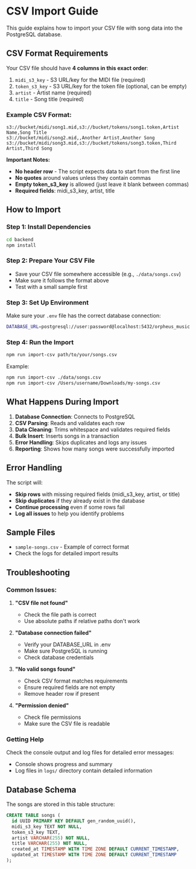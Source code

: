 # CSV Import Guide

This guide explains how to import your CSV file with song data into the PostgreSQL database.

## CSV Format Requirements

Your CSV file should have **4 columns in this exact order**:

1. `midi_s3_key` - S3 URL/key for the MIDI file (required)
2. `token_s3_key` - S3 URL/key for the token file (optional, can be empty)
3. `artist` - Artist name (required)
4. `title` - Song title (required)

### Example CSV Format:
```csv
s3://bucket/midi/song1.mid,s3://bucket/tokens/song1.token,Artist Name,Song Title
s3://bucket/midi/song2.mid,,Another Artist,Another Song
s3://bucket/midi/song3.mid,s3://bucket/tokens/song3.token,Third Artist,Third Song
```

**Important Notes:**
- **No header row** - The script expects data to start from the first line
- **No quotes** around values unless they contain commas
- **Empty token_s3_key** is allowed (just leave it blank between commas)
- **Required fields**: midi_s3_key, artist, title

## How to Import

### Step 1: Install Dependencies
```bash
cd backend
npm install
```

### Step 2: Prepare Your CSV File
- Save your CSV file somewhere accessible (e.g., `./data/songs.csv`)
- Make sure it follows the format above
- Test with a small sample first

### Step 3: Set Up Environment
Make sure your `.env` file has the correct database connection:
```bash
DATABASE_URL=postgresql://user:password@localhost:5432/orpheus_music
```

### Step 4: Run the Import
```bash
npm run import-csv path/to/your/songs.csv
```

Example:
```bash
npm run import-csv ./data/songs.csv
npm run import-csv /Users/username/Downloads/my-songs.csv
```

## What Happens During Import

1. **Database Connection**: Connects to PostgreSQL
2. **CSV Parsing**: Reads and validates each row
3. **Data Cleaning**: Trims whitespace and validates required fields
4. **Bulk Insert**: Inserts songs in a transaction
5. **Error Handling**: Skips duplicates and logs any issues
6. **Reporting**: Shows how many songs were successfully imported

## Error Handling

The script will:
- **Skip rows** with missing required fields (midi_s3_key, artist, or title)
- **Skip duplicates** if they already exist in the database
- **Continue processing** even if some rows fail
- **Log all issues** to help you identify problems

## Sample Files

- `sample-songs.csv` - Example of correct format
- Check the logs for detailed import results

## Troubleshooting

### Common Issues:

1. **"CSV file not found"**
   - Check the file path is correct
   - Use absolute paths if relative paths don't work

2. **"Database connection failed"**
   - Verify your DATABASE_URL in .env
   - Make sure PostgreSQL is running
   - Check database credentials

3. **"No valid songs found"**
   - Check CSV format matches requirements
   - Ensure required fields are not empty
   - Remove header row if present

4. **"Permission denied"**
   - Check file permissions
   - Make sure the CSV file is readable

### Getting Help

Check the console output and log files for detailed error messages:
- Console shows progress and summary
- Log files in `logs/` directory contain detailed information

## Database Schema

The songs are stored in this table structure:
```sql
CREATE TABLE songs (
  id UUID PRIMARY KEY DEFAULT gen_random_uuid(),
  midi_s3_key TEXT NOT NULL,
  token_s3_key TEXT,
  artist VARCHAR(255) NOT NULL,
  title VARCHAR(255) NOT NULL,
  created_at TIMESTAMP WITH TIME ZONE DEFAULT CURRENT_TIMESTAMP,
  updated_at TIMESTAMP WITH TIME ZONE DEFAULT CURRENT_TIMESTAMP
);
``` 